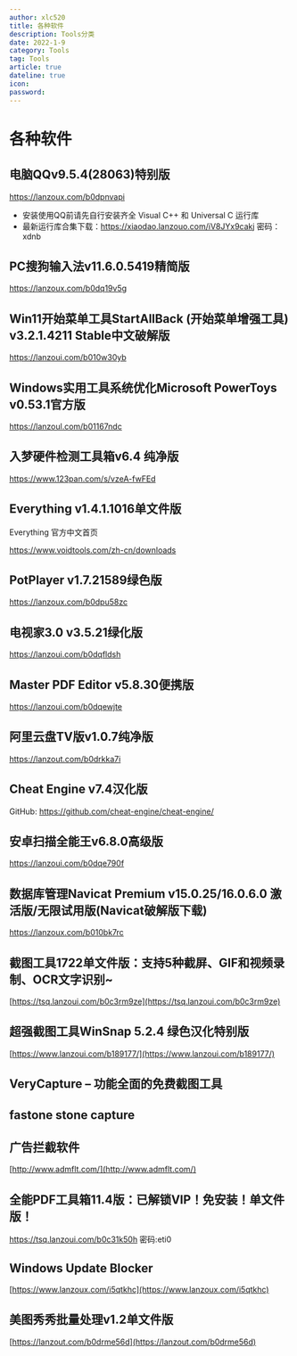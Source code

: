 ```yaml
---
author: xlc520
title: 各种软件
description: Tools分类
date: 2022-1-9
category: Tools
tag: Tools
article: true
dateline: true
icon: 
password: 
---
```

# 各种软件

## 电脑QQv9.5.4(28063)特别版
https://lanzoux.com/b0dpnvapi
- 安装使用QQ前请先自行安装齐全 Visual C++ 和 Universal C 运行库
- 最新运行库合集下载：https://xiaodao.lanzouo.com/iV8JYx9cakj 密码：xdnb

## PC搜狗输入法v11.6.0.5419精简版
https://lanzoux.com/b0dq19v5g

## Win11开始菜单工具StartAllBack (开始菜单增强工具) v3.2.1.4211 Stable中文破解版
https://lanzoui.com/b010w30yb



## Windows实用工具系统优化Microsoft PowerToys v0.53.1官方版
https://lanzoul.com/b01167ndc

## 入梦硬件检测工具箱v6.4 纯净版 
https://www.123pan.com/s/vzeA-fwFEd

## Everything v1.4.1.1016单文件版
Everything 官方中文首页

https://www.voidtools.com/zh-cn/downloads

## PotPlayer v1.7.21589绿色版
https://lanzoux.com/b0dpu58zc

## 电视家3.0 v3.5.21绿化版
https://lanzoui.com/b0dqfldsh

## Master PDF Editor v5.8.30便携版
https://lanzoui.com/b0dqewjte

## 阿里云盘TV版v1.0.7纯净版
https://lanzout.com/b0drkka7i

## Cheat Engine v7.4汉化版
GitHub:
https://github.com/cheat-engine/cheat-engine/

## 安卓扫描全能王v6.8.0高级版
https://lanzoui.com/b0dqe790f

## 数据库管理Navicat Premium v15.0.25/16.0.6.0 激活版/无限试用版(Navicat破解版下载)
https://lanzoux.com/b010bk7rc

## 截图工具1722单文件版：支持5种截屏、GIF和视频录制、OCR文字识别~

[https://tsq.lanzoui.com/b0c3rm9ze](https://tsq.lanzoui.com/b0c3rm9ze)

## 超强截图工具WinSnap 5.2.4 绿色汉化特别版 

[https://www.lanzoui.com/b189177/](https://www.lanzoui.com/b189177/)

## VeryCapture – 功能全面的免费截图工具

## fastone stone capture

## 广告拦截软件

[http://www.admflt.com/](http://www.admflt.com/)

## 全能PDF工具箱11.4版：已解锁VIP！免安装！单文件版！

https://tsq.lanzoui.com/b0c31k50h
密码:eti0

## Windows Update Blocker

[https://www.lanzoux.com/i5qtkhc](https://www.lanzoux.com/i5qtkhc)

## 美图秀秀批量处理v1.2单文件版

[https://lanzout.com/b0drme56d](https://lanzout.com/b0drme56d)
